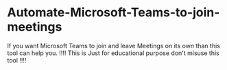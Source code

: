 # Automate-Microsoft-Teams-to-join-meetings
If you want Microsoft Teams to join and leave Meetings on its own than this tool can help you.
!!!! This is Just for educational purpose don't misuse this tool !!!!
